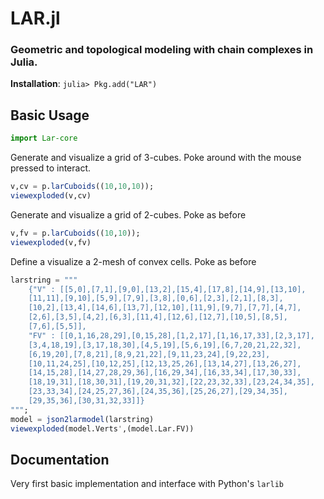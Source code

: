 # LAR.jl
### Geometric and topological modeling with chain complexes in Julia.


**Installation**: `julia> Pkg.add("LAR")`


## Basic Usage

```julia
import Lar-core
```

Generate and visualize a grid of 3-cubes. Poke around with the mouse pressed 
to interact.
```julia
v,cv = p.larCuboids((10,10,10));
viewexploded(v,cv)
```

Generate and visualize a grid of 2-cubes. Poke as before
```julia
v,fv = p.larCuboids((10,10));
viewexploded(v,fv)
```

Define a visualize a 2-mesh of convex cells. Poke as before
```julia
larstring = """
	{"V" : [[5,0],[7,1],[9,0],[13,2],[15,4],[17,8],[14,9],[13,10],
	[11,11],[9,10],[5,9],[7,9],[3,8],[0,6],[2,3],[2,1],[8,3],
	[10,2],[13,4],[14,6],[13,7],[12,10],[11,9],[9,7],[7,7],[4,7],
	[2,6],[3,5],[4,2],[6,3],[11,4],[12,6],[12,7],[10,5],[8,5],
	[7,6],[5,5]],
	"FV" : [[0,1,16,28,29],[0,15,28],[1,2,17],[1,16,17,33],[2,3,17],
	[3,4,18,19],[3,17,18,30],[4,5,19],[5,6,19],[6,7,20,21,22,32],
	[6,19,20],[7,8,21],[8,9,21,22],[9,11,23,24],[9,22,23],
	[10,11,24,25],[10,12,25],[12,13,25,26],[13,14,27],[13,26,27],
	[14,15,28],[14,27,28,29,36],[16,29,34],[16,33,34],[17,30,33],
	[18,19,31],[18,30,31],[19,20,31,32],[22,23,32,33],[23,24,34,35],
	[23,33,34],[24,25,27,36],[24,35,36],[25,26,27],[29,34,35],
	[29,35,36],[30,31,32,33]]}
""";
model = json2larmodel(larstring)
viewexploded(model.Verts',(model.Lar.FV))
```

## Documentation

Very first basic implementation and interface with Python's `larlib`